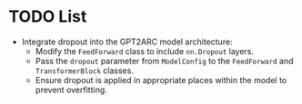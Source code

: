 # TODO List

- Integrate dropout into the GPT2ARC model architecture:
  - Modify the `FeedForward` class to include `nn.Dropout` layers.
  - Pass the `dropout` parameter from `ModelConfig` to the `FeedForward` and `TransformerBlock` classes.
  - Ensure dropout is applied in appropriate places within the model to prevent overfitting.
